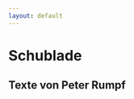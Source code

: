 ```yaml
---
layout: default
---
```


<div id="main">
		<h1>Schublade</h1>
		<h2>Texte von Peter Rumpf</h2>
</div>